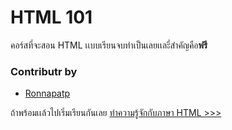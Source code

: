 # HTML 101
คอร์สที่จะสอน HTML เเบบเรียนจบทำเป็นเลยเเละี่สำคัญคือ**ฟรี**

### Contributr by
- [Ronnapatp](https://github.com/ronnapatp)

ถ้าพร้อมเเล้วไปเริ่มเรียนกันเลย
[ทำความรู้จักกับภาษา HTML >>>](https://github.com/codedevth101/html101/blob/main/HTML/intro.md)